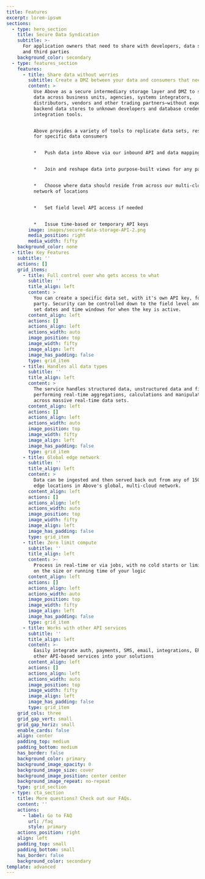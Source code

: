 ```yaml
---
title: Features
excerpt: lorem-ipsum
sections:
  - type: hero_section
    title: Secure Data Syndication
    subtitle: >-
      For application owners that need to share with developers, data scientists
      and third parties
    background_color: secondary
  - type: features_section
    features:
      - title: Share data without worries
        subtitle: Create a DMZ between your data and consumers that need access to it
        content: >
          Use Above as a secure intermediary storage layer and DMZ to syndicate
          data across business units, agencies, systems integrators,
          distributors, vendors and other trading partners—without exposing
          backend data stores to unknown developers and database credentials to
          integration tools. 


          Above provides a variety of tools to replicate data sets, reshape them
          for specific data consumers 


          *   Push data into Above via our inbound API and data mapping tools


          *   Join and reshape data into purpose-built views for any party


          *   Choose where data should reside from across our multi-cloud
          network of locations


          *   Set field level API access if needed


          *   Issue time-based or temporary API keys
        image: images/secure-data-storage-API-2.png
        media_position: right
        media_width: fifty
    background_color: none
  - title: Key Features
    subtitle: ''
    actions: []
    grid_items:
      - title: Full control over who gets access to what
        subtitle: ''
        title_align: left
        content: >
          You can create a specific data set, with it's own API key, for each
          party. Security can be controlled down to the field level and you can
          set dates and time windows for when the key is active.
        content_align: left
        actions: []
        actions_align: left
        actions_width: auto
        image_position: top
        image_width: fifty
        image_align: left
        image_has_padding: false
        type: grid_item
      - title: Handles all data types
        subtitle: ''
        title_align: left
        content: >
          The service handles structured data, unstructured data and files while
          performing real-time aggregations, calculations and manipulations
          across massive real-time data sets.
        content_align: left
        actions: []
        actions_align: left
        actions_width: auto
        image_position: top
        image_width: fifty
        image_align: left
        image_has_padding: false
        type: grid_item
      - title: Global edge network
        subtitle: ''
        title_align: left
        content: >
          Data can be ingested and then served back out from any of 150 possible
          edge locations in Above's global, multi-cloud network. 
        content_align: left
        actions: []
        actions_align: left
        actions_width: auto
        image_position: top
        image_width: fifty
        image_align: left
        image_has_padding: false
        type: grid_item
      - title: Zero limit compute
        subtitle: ''
        title_align: left
        content: >-
          Process in real-time or via jobs, with no cold starts or limitations
          on the size or running time of your logic
        content_align: left
        actions: []
        actions_align: left
        actions_width: auto
        image_position: top
        image_width: fifty
        image_align: left
        image_has_padding: false
        type: grid_item
      - title: Works with other API services
        subtitle: ''
        title_align: left
        content: >-
          Easily integrate auth, payments, SMS, email, integrations, ERP and
          other API-based services into your solutions
        content_align: left
        actions: []
        actions_align: left
        actions_width: auto
        image_position: top
        image_width: fifty
        image_align: left
        image_has_padding: false
        type: grid_item
    grid_cols: three
    grid_gap_vert: small
    grid_gap_horiz: small
    enable_cards: false
    align: center
    padding_top: medium
    padding_bottom: medium
    has_border: false
    background_color: primary
    background_image_opacity: 0
    background_image_size: cover
    background_image_position: center center
    background_image_repeat: no-repeat
    type: grid_section
  - type: cta_section
    title: More questions? Check out our FAQs.
    content: ''
    actions:
      - label: Go to FAQ
        url: /faq
        style: primary
    actions_position: right
    align: left
    padding_top: small
    padding_bottom: small
    has_border: false
    background_color: secondary
template: advanced
---
```

